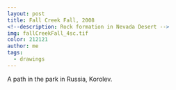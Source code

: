 ```yaml
---
layout: post
title: Fall Creek Fall, 2008
<!--description: Rock formation in Nevada Desert -->
img: fallCreekFall_4sc.tif
color: 212121
author: me
tags:
  - drawings
---
```


A path in the park in Russia, Korolev.
<!-- * some text
{: toc} -->
<!-- # Under construction:  -->


<!-- [**Page with paintings**](mypaintingphotos) -->

